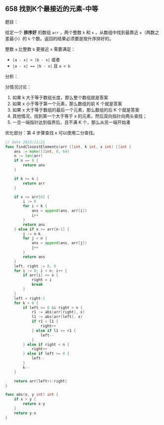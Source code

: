## 658 找到K个最接近的元素-中等

题目：

给定一个 **排序好** 的数组 `arr` ，两个整数 `k` 和 `x` ，从数组中找到最靠近 `x`（两数之差最小）的 `k` 个数。返回的结果必须要是按升序排好的。

整数 `a` 比整数 `b` 更接近 `x` 需要满足：

- `|a - x| < |b - x|` 或者
- `|a - x| == |b - x|` 且 `a < b`



分析：

分情况讨论：

1. 如果 k 大于等于数组长度，那么整个数组就是答案
2. 如果 x 小于等于第一个元素，那么数组的前 K 个就是答案
3. 如果 x 大于等于数组的最后一个元素，那么数组的后 K 个就是答案
4. 其他情况，找到第一个大于等于 x 的元素，然后双向指针向两头查找；
5. 一旦一端指针达到临界后，且不满 K 个，那么从另一端开始凑



优化部分：第 4 步骤查找 x 可以使用二分查找。

```go
// date 2023/11/21
func findClosestElements(arr []int, k int, x int) []int {
    ans := make([]int, 0, 64)
    n := len(arr)
    if n == 0 {
        return ans
    }

    if k >= n {
        return arr
    }

    if x <= arr[0] {
        i := 0
        for i < k {
            ans = append(ans, arr[i])
            i++
        }
        return ans
    } else if x >= arr[n-1] {
        j := n-k 
        for j < n {
            ans = append(ans, arr[j])
            j++
        }
        return ans
    }
    left, right := 0, 0
    for i := 0; i < n; i++ {
        if arr[i] >= x {
            right = i
            break
        }
    }
    left = right-1
    for k > 0 {
        if left >= 0 && right < n {
            r1 := abs(arr[right], x)
            l1 := abs(arr[left], x)
            if r1 < l1 {
                right++
            } else if l1 <= r1 {
                left--
            }
        } else if right < n {
            right++
        } else if left >= 0 {
            left--
        }
        k--
    }

    return arr[left+1:right]
}

func abs(x, y int) int {
    if x > y {
        return x-y
    }
    return y-x
}
```


